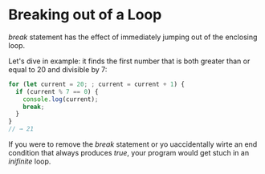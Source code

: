 # Breaking out of a Loop

*break* statement has the effect of immediately jumping out of the enclosing loop.

Let's dive in example: it finds the first number that is both greater than or equal to 20 and divisible by 7:

```js
for (let current = 20; ; current = current + 1) {
  if (current % 7 == 0) {
    console.log(current);
    break;
  }
}
// → 21
```

If you were to remove the *break* statement or yo uaccidentally wirte an end condition that always produces *true*, your program would get stuch in an *inifinite* loop. 